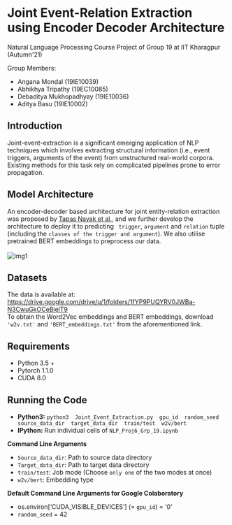 # Joint Event-Relation Extraction using Encoder Decoder Architecture

Natural Language Processing Course Project of Group 19 at IIT Kharagpur (Autumn'21) <br />

Group Members: <br />
- Angana Mondal (19IE10039)
- Abhikhya Tripathy (19EC10085)
- Debaditya Mukhopadhyay (19IE10036)
- Aditya Basu (19IE10002)


## Introduction <br />
Joint-event-extraction is a significant emerging application of NLP techniques which involves extracting structural information (i.e., event triggers, arguments of the event) from unstructured real-world corpora. Existing methods for this task rely on complicated pipelines prone to error propagation. 

## Model Architecture <br />
An encoder-decoder based architecture for joint entity-relation extraction was proposed by [Tapas Nayak et al.](https://arxiv.org/pdf/1911.09886.pdf), and we further develop the architecture to deploy it to predicting ``` trigger```, ```argument``` and ```relation``` tuple (including the ```classes of the trigger and argument```). We also utilise pretrained BERT embeddings to preprocess our data.  <br />
<br />
![img1](https://lh3.googleusercontent.com/keep-bbsk/AGk0z-P0wlU-ehsSX8YPLAL4XYqVgKV5M_Xw96H5TpvsGWm6vdUqRGcuOHxZuz8p-oIqbHRIkdlVwbVg0-1dSGGXSDZG9SK9FSutYHfXGZI=s512)

## Datasets <br />
The data is available at: https://drive.google.com/drive/u/1/folders/1fYP9PUQYRV0JWBa-N3CwuGkOCeBielT9 <br />
To obtain the Word2Vec embeddings and BERT embeddings, download ```'w2v.txt'``` and ```'BERT_embeddings.txt'``` from the aforementioned link. <br />

## Requirements <br />
- Python 3.5 +
- Pytorch 1.1.0
- CUDA 8.0

## Running the Code <br />
- **Python3:** ```python3  Joint_Event_Extraction.py  gpu_id  random_seed  source_data_dir  target_data_dir  train/test  w2v/bert```
- **IPython:** Run individual cells of ```NLP_Proj6_Grp_19.ipynb```

**Command Line Arguments**
- ```Source_data_dir```: Path to source data directory
- ```Target_data_dir```: Path to target data directory
- ```train/test```: Job mode (Choose ```only one``` of the two modes at once)
- ```w2v/bert```: Embedding type

**Default Command Line Arguments for Google Colaboratory**
- os.environ[‘CUDA_VISIBLE_DEVICES’] (= ```gpu_id```) = ‘0’
- ```random_seed``` = 42



